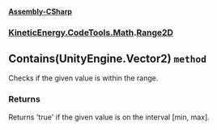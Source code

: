 #### [Assembly-CSharp](./Assembly-CSharp.md 'Assembly-CSharp')
### [KineticEnergy.CodeTools.Math](./Assembly-CSharp.md#KineticEnergy-CodeTools-Math 'KineticEnergy.CodeTools.Math').[Range2D](./KineticEnergy-CodeTools-Math-Range2D.md 'KineticEnergy.CodeTools.Math.Range2D')
## Contains(UnityEngine.Vector2) `method`
Checks if the given value is within the range.
### Returns
Returns 'true' if the given value is on the interval [min, max].
